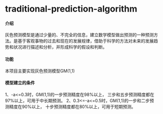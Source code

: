 # traditional-prediction-algorithm
#### 介绍
灰色预测模型是通过少量的、不完全的信息，建立数学模型做出预测的一种预测方法。是基于客观事物的过去和现在的发展规律，借助于科学的方法对未来的发展趋势和状况进行描述和分析，并形成科学的假设和判断。
#### 功能
本项目主要实现灰色预测模型GM(1,1)

#### 模型建立的条件
1、-a<=0.3时，GM(1,1)的一步预测精度在98%以上，
三步和五步预测精度都在97%以上，可用于中长期预测。
2、0.3<=-a<=0.5时，GM(1,1)的一步和二步预测精度在90%以上，
十步预测精度都在80%以上，可用于短期预测。
